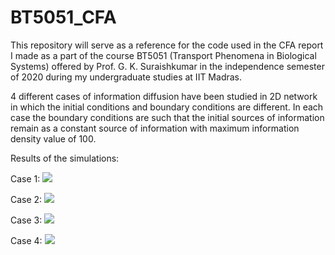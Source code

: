 # BT5051_CFA

This repository will serve as a reference for the code used in the CFA report I made as a part of the course BT5051 (Transport Phenomena in Biological Systems) offered by Prof. G. K. Suraishkumar in the independence semester of 2020 during my undergraduate studies at IIT Madras.

4 different cases of information diffusion have been studied in 2D network in which the initial conditions and boundary conditions are different. In each case the boundary conditions are such that the initial sources of information remain as a constant source of information with maximum information density value of 100.

Results of the simulations:

Case 1:
![](case1.gif)

Case 2:
![](case2.gif)

Case 3:
![](case3.gif)

Case 4:
![](case4.gif)
